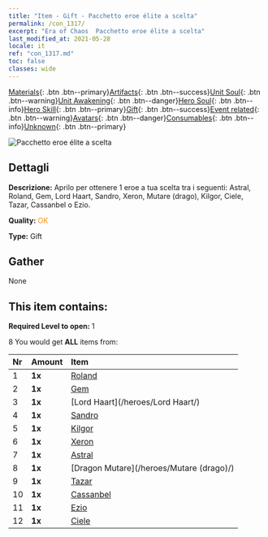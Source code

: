```yaml
---
title: "Item - Gift - Pacchetto eroe élite a scelta"
permalink: /con_1317/
excerpt: "Era of Chaos  Pacchetto eroe élite a scelta"
last_modified_at: 2021-05-28
locale: it
ref: "con_1317.md"
toc: false
classes: wide
---
```

 [Materials](/ItemsIT/){: .btn .btn--primary}[Artifacts](/ItemsIT/Artifacts/){: .btn .btn--success}[Unit Soul](/ItemsIT/UnitSoul/){: .btn .btn--warning}[Unit Awakening](/ItemsIT/UnitAwakening/){: .btn .btn--danger}[Hero Soul](/ItemsIT/HeroSoul/){: .btn .btn--info}[Hero Skill](/ItemsIT/HeroSkill/){: .btn .btn--primary}[Gift](/ItemsIT/Gift/){: .btn .btn--success}[Event related](/ItemsIT/Events/){: .btn .btn--warning}[Avatars](/ItemsIT/Avatars/){: .btn .btn--danger}[Consumables](/ItemsIT/Consumables/){: .btn .btn--info}[Unknown](/ItemsIT/Unknown/){: .btn .btn--primary}

 ![Pacchetto eroe élite a scelta](/images/t/i_906030.png)

## Dettagli
 **Descrizione:** Aprilo per ottenere 1 eroe a tua scelta tra i seguenti: Astral, Roland, Gem, Lord Haart, Sandro, Xeron, Mutare (drago), Kilgor, Ciele, Tazar, Cassanbel o Ezio.

 **Quality:** <span style="color: #FF8C00">OK</span>

 **Type:** Gift

## Gather

  None

## This item contains:

 **Required Level to open:** 1

 8 You would get **ALL** items  from:

  | Nr | Amount |     Item    |
  |:---|:-------|:------------|
  | 1 |  **1x** | [Roland](/heroes/Roland/) |  | 
  | 2 |  **1x** | [Gem](/heroes/Gem/) |  | 
  | 3 |  **1x** | [Lord Haart](/heroes/Lord Haart/) |  | 
  | 4 |  **1x** | [Sandro](/heroes/Sandro/) |  | 
  | 5 |  **1x** | [Kilgor](/heroes/Kilgor/) |  | 
  | 6 |  **1x** | [Xeron](/heroes/Xeron/) |  | 
  | 7 |  **1x** | [Astral](/heroes/Astral/) |  | 
  | 8 |  **1x** | [Dragon Mutare](/heroes/Mutare (drago)/) |  | 
  | 9 |  **1x** | [Tazar](/heroes/Tazar/) |  | 
  | 10 |  **1x** | [Cassanbel](/heroes/Cassanbel/) |  | 
  | 11 |  **1x** | [Ezio](/heroes/Ezio/) |  | 
  | 12 |  **1x** | [Ciele](/heroes/Ciele/) |  | 
